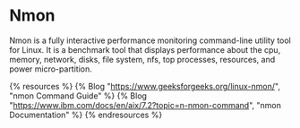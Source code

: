 # Nmon

Nmon is a fully interactive performance monitoring command-line utility tool for Linux. It is a benchmark tool that displays performance about the cpu, memory, network, disks, file system, nfs, top processes, resources, and power micro-partition.

{% resources %}
  {% Blog "https://www.geeksforgeeks.org/linux-nmon/", "nmon Command Guide" %}
  {% Blog "https://www.ibm.com/docs/en/aix/7.2?topic=n-nmon-command", "nmon Documentation" %}
{% endresources %}
